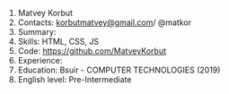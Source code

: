 1. Matvey Korbut 
2. Contacts: korbutmatvey@gmail.com/ @matkor
3. Summary: 
4. Skills: HTML, CSS, JS
5. Code: https://github.com/MatveyKorbut
6. Experience: 
7. Education: Bsuir - COMPUTER TECHNOLOGIES (2019)
8. English level: Pre-Intermediate
